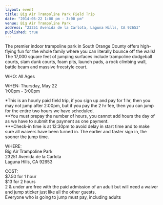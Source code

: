 ```yaml
---
layout: event
title: Big Air Trampoline Park Field Trip
date: "2014-05-22 1:00 pm - 3:00 pm"
venue: Big Air Trampoline Park
address: "23251 Avenida de la Carlota, Laguna Hills, CA 92653"
published: true
---
```


The premier indoor trampoline park in South Orange County offers high-flying fun for the whole family where you can literally bounce off the walls! The 17,000 square feet of jumping surfaces include trampoline dodgeball courts, slam dunk courts, foam pits, launch pads, a rock climbing wall, battle beam and massive freestyle court.

WHO: All Ages  

WHEN: Thursday, May 22  
1:00pm - 3:00pm  

\*This is an hourly paid field trip, if you sign up and pay for 1 hr, then you may not jump after 2:00pm, but if you pay the 2 hr fee, then you can jump for the entire two hours we have scheduled.  
\*\*You must prepay the number of hours, you cannot add hours the day of as we have to submit the payment as one payment.  
\*\*\*Check-in time is at 12:30pm to avoid delay in start time and to make sure all waivers have been turned in. The earlier and faster sign in, the sooner the jump time.

WHERE:  
Big Air Trampoline Park  
23251 Avenida de la Carlota  
Laguna Hills, CA 92653  

COST:  
$7.50 for 1 hour  
$13 for 2 hours  
2 & under are free with the paid admission of an adult but will need a waiver and jump sticker just like all the other guests.  
Everyone who is going to jump must pay, including adults  

<script type="text/javascript" src="http://form.jotform.us/jsform/41238920603146"></script>
